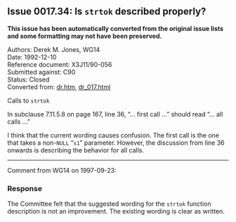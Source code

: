 ## Issue 0017.34: Is `strtok` described properly?

**This issue has been automatically converted from the original issue lists and some formatting may not have been preserved.**

Authors: Derek M. Jones, WG14  
Date: 1992-12-10  
Reference document: X3J11/90-056  
Submitted against: C90  
Status: Closed  
Converted from: [dr.htm](https://www.open-std.org/jtc1/sc22/wg14/www/docs/dr.htm), [dr_017.html](https://www.open-std.org/jtc1/sc22/wg14/www/docs/dr_017.html)

Calls to `strtok`

In subclause 7.11.5.8 on page 167, line 36, “... first call ...” should read
“... all calls ...”

I think that the current wording causes confusion. The first call is the one
that takes a non-`NULL` “`s1`” parameter. However, the discussion from line 36
onwards is describing the behavior for all calls.

---

Comment from WG14 on 1997-09-23:

### Response

The Committee felt that the suggested wording for the `strtok` function
description is not an improvement. The existing wording is clear as written.
